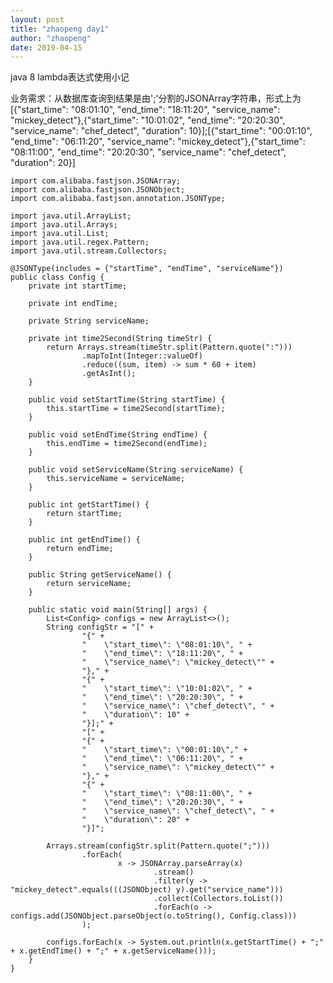 ```yaml
---
layout: post
title: "zhaopeng day1"
author: "zhaopeng"
date: 2019-04-15
---
```

java 8 lambda表达式使用小记<!-- more -->

业务需求：从数据库查询到结果是由';'分割的JSONArray字符串，形式上为
[{"start_time": "08:01:10", "end_time": "18:11:20", "service_name": "mickey_detect"},{"start_time": "10:01:02", "end_time": "20:20:30", "service_name": "chef_detect", "duration": 10}];[{"start_time": "00:01:10", "end_time": "06:11:20", "service_name": "mickey_detect"},{"start_time": "08:11:00", "end_time": "20:20:30", "service_name": "chef_detect", "duration": 20}]

```javas
import com.alibaba.fastjson.JSONArray;
import com.alibaba.fastjson.JSONObject;
import com.alibaba.fastjson.annotation.JSONType;

import java.util.ArrayList;
import java.util.Arrays;
import java.util.List;
import java.util.regex.Pattern;
import java.util.stream.Collectors;

@JSONType(includes = {"startTime", "endTime", "serviceName"})
public class Config {
	private int startTime;

	private int endTime;

	private String serviceName;

	private int time2Second(String timeStr) {
		return Arrays.stream(timeStr.split(Pattern.quote(":")))
				.mapToInt(Integer::valueOf)
				.reduce((sum, item) -> sum * 60 + item)
				.getAsInt();
	}

	public void setStartTime(String startTime) {
		this.startTime = time2Second(startTime);
	}

	public void setEndTime(String endTime) {
		this.endTime = time2Second(endTime);
	}

	public void setServiceName(String serviceName) {
		this.serviceName = serviceName;
	}

	public int getStartTime() {
		return startTime;
	}

	public int getEndTime() {
		return endTime;
	}

	public String getServiceName() {
		return serviceName;
	}

	public static void main(String[] args) {
		List<Config> configs = new ArrayList<>();
		String configStr = "[" +
				"{" +
				"    \"start_time\": \"08:01:10\", " +
				"    \"end_time\": \"18:11:20\", " +
				"    \"service_name\": \"mickey_detect\"" +
				"}," +
				"{" +
				"    \"start_time\": \"10:01:02\", " +
				"    \"end_time\": \"20:20:30\", " +
				"    \"service_name\": \"chef_detect\", " +
				"    \"duration\": 10" +
				"}];" +
				"[" +
				"{" +
				"    \"start_time\": \"00:01:10\"," +
				"    \"end_time\": \"06:11:20\", " +
				"    \"service_name\": \"mickey_detect\"" +
				"}," +
				"{" +
				"    \"start_time\": \"08:11:00\", " +
				"    \"end_time\": \"20:20:30\", " +
				"    \"service_name\": \"chef_detect\", " +
				"    \"duration\": 20" +
				"}]";

		Arrays.stream(configStr.split(Pattern.quote(";")))
				.forEach(
						x -> JSONArray.parseArray(x)
								.stream()
								.filter(y -> "mickey_detect".equals(((JSONObject) y).get("service_name")))
								.collect(Collectors.toList())
								.forEach(o -> configs.add(JSONObject.parseObject(o.toString(), Config.class)))
				);

		configs.forEach(x -> System.out.println(x.getStartTime() + ";" + x.getEndTime() + ";" + x.getServiceName()));
	}
}
```
